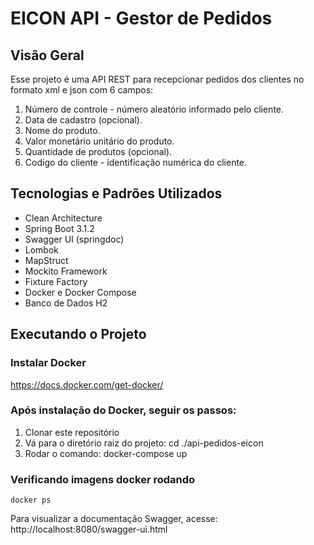 # EICON API - Gestor de Pedidos

## Visão Geral
Esse projeto é uma API REST para recepcionar pedidos dos clientes no formato xml e json com 6 campos:
1. Número de controle - número aleatório informado pelo cliente.
2. Data de cadastro (opcional).
3. Nome do produto.
4. Valor monetário unitário do produto.
5. Quantidade de produtos (opcional).
6. Codigo do cliente - identificação numérica do cliente.

## Tecnologias e Padrões Utilizados

* Clean Architecture
* Spring Boot 3.1.2
* Swagger UI (springdoc)
* Lombok
* MapStruct
* Mockito Framework
* Fixture Factory
* Docker e Docker Compose
* Banco de Dados H2

## Executando o Projeto

### Instalar Docker
https://docs.docker.com/get-docker/

### Após instalação do Docker, seguir os passos:
1. Clonar este repositório
2. Vá para o diretório raiz do projeto: cd ./api-pedidos-eicon
3. Rodar o comando: docker-compose up

### Verificando imagens docker rodando
```
docker ps
```
Para visualizar a documentação Swagger, acesse: http://localhost:8080/swagger-ui.html


